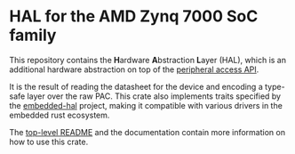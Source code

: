 # HAL for the AMD Zynq 7000 SoC family

This repository contains the **H**ardware **A**bstraction **L**ayer (HAL), which is an additional
hardware abstraction on top of the [peripheral access API](https://egit.irs.uni-stuttgart.de/rust/zynq7000-rs/src/branch/main/zynq/zynq7000).

It is the result of reading the datasheet for the device and encoding a type-safe layer over the
raw PAC. This crate also implements traits specified by the
[embedded-hal](https://github.com/rust-embedded/embedded-hal) project, making it compatible with
various drivers in the embedded rust ecosystem.

The [top-level README](https://egit.irs.uni-stuttgart.de/rust/zynq7000-rs) and the documentation
contain more information on how to use this crate.
